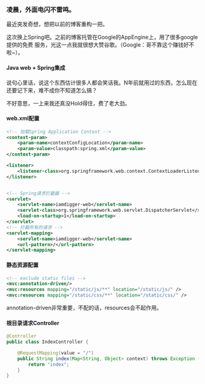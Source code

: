 ### 凌晨，外面电闪不雷鸣。
最近突发奇想，想把以前的博客重构一把。

这次换上Spring吧。之前的博客托管在Google的AppEngine上，用了很多google提供的免费
服务，光这一点我就很想大赞谷歌。（Google：哥不靠这个赚钱好不啦~）。

#### Java web + Spring集成
说句心里话，说这个东西估计很多人都会笑话我。N年前就用过的东西，怎么现在还要记下来，难不成你不知道怎么搞？

不好意思，一上来我还真没Hold得住，费了老大劲。

#### web.xml配置
````xml
<!-- 加载Spring Application Context -->
<context-param>
    <param-name>contextConfigLocation</param-name>
    <param-value>classpath:spring.xml</param-value>
</context-param>

<listener>
    <listener-class>org.springframework.web.context.ContextLoaderListener</listener-class>
</listener>


<!-- Spring请求拦截器 -->
<servlet>
    <servlet-name>iamdigger-web</servlet-name>
    <servlet-class>org.springframework.web.servlet.DispatcherServlet</servlet-class>
    <load-on-startup>1</load-on-startup>
</servlet>
<!-- 拦截所有的请求 -->
<servlet-mapping>
    <servlet-name>iamdigger-web</servlet-name>
    <url-pattern>/</url-pattern>
</servlet-mapping>
````

#### 静态资源配置
````xml
<!-- exclude static files -->
<mvc:annotation-driven/>
<mvc:resources mapping="/static/js/**" location="/static/js/" />
<mvc:resources mapping="/static/css/**" location="/static/css/" />
````
annotation-driven非常重要，不配的话，resources会不起作用。

#### 根目录请求Controller
````java
@Controller
public class IndexController {

    @RequestMapping(value = "/")
    public String index(Map<String, Object> context) throws Exception {
        return "index";
    }
}
````
